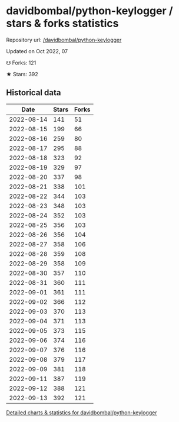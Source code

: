 # davidbombal/python-keylogger / stars & forks statistics

Repository url: [/davidbombal/python-keylogger](https://github.com/davidbombal/python-keylogger)

Updated on Oct 2022, 07

☋ Forks: 121

★ Stars: 392

## Historical data
| Date | Stars | Forks |
|------|-------|-------|
| 2022-08-14 | 141 | 51 | 
| 2022-08-15 | 199 | 66 | 
| 2022-08-16 | 259 | 80 | 
| 2022-08-17 | 295 | 88 | 
| 2022-08-18 | 323 | 92 | 
| 2022-08-19 | 329 | 97 | 
| 2022-08-20 | 337 | 98 | 
| 2022-08-21 | 338 | 101 | 
| 2022-08-22 | 344 | 103 | 
| 2022-08-23 | 348 | 103 | 
| 2022-08-24 | 352 | 103 | 
| 2022-08-25 | 356 | 103 | 
| 2022-08-26 | 356 | 104 | 
| 2022-08-27 | 358 | 106 | 
| 2022-08-28 | 359 | 108 | 
| 2022-08-29 | 358 | 109 | 
| 2022-08-30 | 357 | 110 | 
| 2022-08-31 | 360 | 111 | 
| 2022-09-01 | 361 | 111 | 
| 2022-09-02 | 366 | 112 | 
| 2022-09-03 | 370 | 113 | 
| 2022-09-04 | 371 | 113 | 
| 2022-09-05 | 373 | 115 | 
| 2022-09-06 | 374 | 116 | 
| 2022-09-07 | 376 | 116 | 
| 2022-09-08 | 379 | 117 | 
| 2022-09-09 | 381 | 118 | 
| 2022-09-11 | 387 | 119 | 
| 2022-09-12 | 388 | 121 | 
| 2022-09-13 | 392 | 121 | 


[Detailed charts & statistics for davidbombal/python-keylogger](https://reviewgithub.com/rep/davidbombal/python-keylogger)
